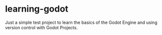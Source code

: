# learning-godot
Just a simple test project to learn the basics of the Godot Engine and using version control with Godot Projects. 

